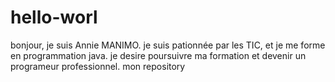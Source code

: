 # hello-worl
bonjour,
je suis Annie MANIMO. je suis pationnée par les TIC, et je me forme en programmation java.
je desire poursuivre ma formation et devenir un programeur professionnel.
mon repository
